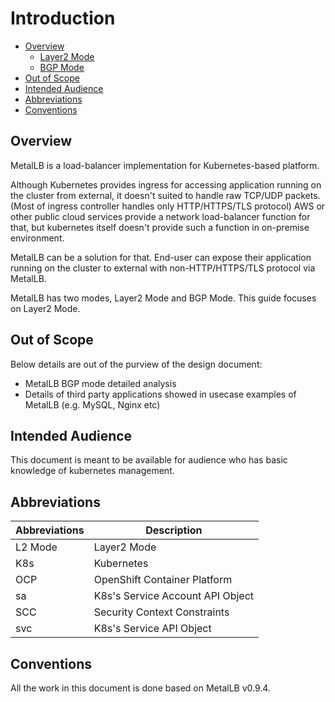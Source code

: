 # Introduction

- [Overview](#overview)  
  -  [Layer2 Mode](#layer2-mode)    
  - [BGP Mode](#bgp-mode)  
- [Out of Scope](#out-of-scope)  
- [Intended Audience](#intended-audience)  
- [Abbreviations](#abbreviations)  
- [Conventions](#conventions)  

## Overview

MetalLB is a load-balancer implementation for Kubernetes-based platform.

Although Kubernetes provides ingress for accessing application running on the cluster from external, it doesn't suited to handle raw TCP/UDP packets. (Most of ingress controller handles only HTTP/HTTPS/TLS protocol)
AWS or other public cloud services provide a network load-balancer function for that, but kubernetes itself doesn't provide such a function in on-premise environment.

MetalLB can be a solution for that.
End-user can expose their application running on the cluster to external with non-HTTP/HTTPS/TLS protocol via MetalLB.

MetalLB has two modes, Layer2 Mode and BGP Mode.
This guide focuses on Layer2 Mode.

## Out of Scope

Below details are out of the purview of the design document:
- MetalLB BGP mode detailed analysis
- Details of third party applications showed in usecase examples of MetalLB (e.g. MySQL, Nginx etc)
 
##  Intended Audience

This document is meant to be available for audience who has basic knowledge of kubernetes management.

## Abbreviations

|Abbreviations|Description                |
|-------|---------------------------------|
|L2 Mode|Layer2 Mode                      |
|K8s    |Kubernetes                       |
|OCP    |OpenShift Container Platform     |
|sa     |K8s's Service Account API Object |
|SCC    |Security Context Constraints     |
|svc    |K8s's Service API Object         |


## Conventions

All the work in this document is done based on MetalLB v0.9.4.
